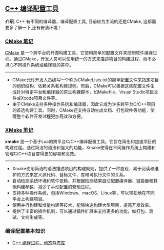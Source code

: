 ## [C++ 编译配置工具](#)
**介绍**: C++ 有不同的编译器，编译配置工具, 目前较为主流的还是CMake, 这都需要多了解一下,还有安装环境！ 



### [CMake 笔记](./cmake)
[CMake](./cmake) 是一个跨平台的开源构建工具，它使用简单的配置文件来控制软件编译过程。通过CMake，开发人员可以使用统一的方式来描述项目的构建过程，而不必担心不同操作系统或编译器的差异。

---
* CMake允许开发人员编写一个称为CMakeLists.txt的简单配置文件来指定项目的组织结构、依赖关系和构建规则。然后，CMake可以根据这些配置文件生成针对特定平台和编译器的原生构建脚本，如Makefile、Visual Studio项目文件或Xcode项目文件等。
* 由于CMake支持多种操作系统和编译器，因此它成为许多跨平台C/C++项目的首选构建工具。同时，CMake还支持自动生成文档、打包软件等功能，使得整个软件开发过程更加高效和方便。

###  [**XMake 笔记**](./xmake)
**xmake** 是一个基于Lua的跨平台C/C++编译配置工具。它旨在简化和加速项目的构建过程。通过简洁的语法和强大的功能，Xmake使得在不同操作系统上构建和管理C/C++项目变得更加容易和高效。

----
* Xmake使用简洁的语法描述项目的构建规则，提供了一种直观、易于阅读和维护的方式来定义源代码、目标文件、库和可执行文件的关系。
* 自动检测系统环境和软件依赖，并根据检测结果自动配置编译器、链接器和其他构建参数，减少了手动配置的繁琐过程。
* 支持多种操作系统，包括Windows、macOS、Linux等，可以轻松地在不同平台上构建项目。
* 使用并行构建和增量构建等技术，能够快速构建大型项目，提高开发效率。
* 提供了丰富的插件机制，可以通过插件扩展来支持更多的功能，如打包、测试、文档生成等。


### 编译配置基本知识
* [C++ 编译过程、动态静态库](./contents/CompilationProcess.md)
